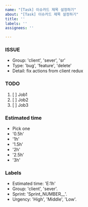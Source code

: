 ```yaml
---
name: "[Task] 이슈카드 제목 설정하기"
about: "[Task] 이슈카드 제목 설정하기"
title: ''
labels: ''
assignees: ''

---
```


### ISSUE
- Group: 'client', 'sever', 'sr'
- Type: 'bug', 'feature', 'delete'
- Detail: fix actions from client redux

### TODO
1. [ ] Job1 
2. [ ] Job2 
3. [ ] Job3

### Estimated time
- Pick one
- '0.5h' 
- '1h'
- '1.5h'
- '2h' 
- '2.5h'
- '3h'

### Labels
- Estimated time: 'E:1h'
- Group: 'client', 'sever'. 
- Sprint: 'Sprint_NUMBER__'. 
- Urgency: 'High', 'Middle', 'Low'.
